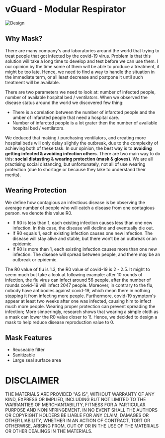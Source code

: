 # vGuard - Modular Respirator
![Design](https://raw.githubusercontent.com/hackorona/vGuard/master/assets/images/Respirator%20v10.jpg)

## Why Mask?

There are many company's and laboratories around the world that trying to treat people that got infected by the covid-19 virus. Problem is that this solution will take a long time to develop and test before we can use them. I our opinion by the time some of them will be able to produce a treatment, it might be too late. Hence, we need to find a way to handle the situation in the immediate term, or all least decrease and postpone it until such treatment will be available. 

There are two parameters we need to look at: number of infected people, number of available hospital bed / ventilators. When we observed the disease status around the world we discovered few thing:
- There is a corelation between the number of infarcted people and the umber of infarcted people that need a hospital care.
- Number of infarcted people is a lot grater then the number of available hospital bed / ventilators.

We deduced that making / purchasing ventilators, and creating more hospital beds will only delay slightly the outbreak, due to the complexity of achieving both of these task. In our opinion, the best way is to **avoiding getting infected & avoiding infection others**. There are two main way to do this: **social distasting** & **wearing protection (mask & gloves)**. We are all practising social distancing, but unfortunately, not all of use wearing protection (due to shortage or because they lake to understand their merits).


## Wearing Protection

We define how contagious an infectious disease is be observing the average number of people who will catch a disease from one contagious person. we denote this value R0. 
- If R0 is less than 1, each existing infection causes less than one new infection. In this case, the disease will decline and eventually die out.
- If R0 equals 1, each existing infection causes one new infection. The disease will stay alive and stable, but there won’t be an outbreak or an epidemic.
- If R0 is more than 1, each existing infection causes more than one new infection. The disease will spread between people, and there may be an outbreak or epidemic.

The R0 value of flu is 1.3, the R0 value of covid-19 is 2 - 2.5. It might to seem much but take a look at following example: after 10 rounds of infection, the flu virus can infect around 56 people, after the number of rounds covid-19 will infect 2047 people. Moreover, in contrary to the flu, nobody have antibodies against covid-19, which mean there in nothing stopping it from infecting more people. Furthermore, covid-19 symptom's appear at least two weeks after one was infected, causing him to infect much more people. Wearing proper protection can prevent spreading the infection; More simperingly, research shows that wearing a simple cloth as a mask can lower the R0 value closer to 1!. Hence, we decided to design a mask to help reduce disease reproduction value to 0. 

## Mask Features

- Reuseable filter
- Sanitizable
- Large seal surface area

# DISCLAIMER

THE MATERIALS ARE PROVIDED "AS IS", WITHOUT WARRANTY OF ANY KIND, EXPRESS OR
IMPLIED, INCLUDING BUT NOT LIMITED TO THE WARRANTIES OF MERCHANTABILITY,
FITNESS FOR A PARTICULAR PURPOSE AND NONINFRINGEMENT. IN NO EVENT SHALL THE
AUTHORS OR COPYRIGHT HOLDERS BE LIABLE FOR ANY CLAIM, DAMAGES OR OTHER
LIABILITY, WHETHER IN AN ACTION OF CONTRACT, TORT OR OTHERWISE, ARISING FROM,
OUT OF OR IN THE USE OF THE MATERIALS OR OTHER DEALINGS IN THE
MATERIALS.